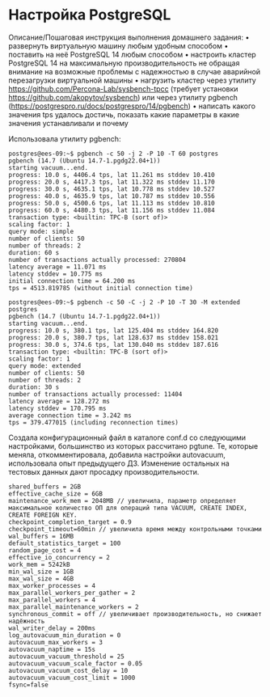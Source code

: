 # Настройка PostgreSQL 

Описание/Пошаговая инструкция выполнения домашнего задания:
• развернуть виртуальную машину любым удобным способом
• поставить на неё PostgreSQL 14 любым способом
• настроить кластер PostgreSQL 14 на максимальную производительность не
обращая внимание на возможные проблемы с надежностью в случае
аварийной перезагрузки виртуальной машины
• нагрузить кластер через утилиту
https://github.com/Percona-Lab/sysbench-tpcc (требует установки
https://github.com/akopytov/sysbench) или через утилиту pgbench (https://postgrespro.ru/docs/postgrespro/14/pgbench)
• написать какого значения tps удалось достичь, показать какие параметры в
какие значения устанавливали и почему

Использовала утилиту pgbench:

```
postgres@ees-09:~$ pgbench -c 50 -j 2 -P 10 -T 60 postgres
pgbench (14.7 (Ubuntu 14.7-1.pgdg22.04+1))
starting vacuum...end.
progress: 10.0 s, 4406.4 tps, lat 11.261 ms stddev 10.410
progress: 20.0 s, 4417.3 tps, lat 11.322 ms stddev 11.170
progress: 30.0 s, 4635.1 tps, lat 10.778 ms stddev 10.527
progress: 40.0 s, 4635.9 tps, lat 10.787 ms stddev 10.556
progress: 50.0 s, 4500.6 tps, lat 11.113 ms stddev 10.810
progress: 60.0 s, 4480.3 tps, lat 11.156 ms stddev 11.084
transaction type: <builtin: TPC-B (sort of)>
scaling factor: 1
query mode: simple
number of clients: 50
number of threads: 2
duration: 60 s
number of transactions actually processed: 270804
latency average = 11.071 ms
latency stddev = 10.775 ms
initial connection time = 64.200 ms
tps = 4513.819785 (without initial connection time)
```

```
postgres@ees-09:~$ pgbench -c 50 -C -j 2 -P 10 -T 30 -M extended postgres
pgbench (14.7 (Ubuntu 14.7-1.pgdg22.04+1))
starting vacuum...end.
progress: 10.0 s, 380.1 tps, lat 125.404 ms stddev 164.820
progress: 20.0 s, 380.7 tps, lat 128.637 ms stddev 158.021
progress: 30.0 s, 374.6 tps, lat 130.040 ms stddev 187.616
transaction type: <builtin: TPC-B (sort of)>
scaling factor: 1
query mode: extended
number of clients: 50
number of threads: 2
duration: 30 s
number of transactions actually processed: 11404
latency average = 128.272 ms
latency stddev = 170.795 ms
average connection time = 3.242 ms
tps = 379.477015 (including reconnection times)
```

Создала конфигурационный файл в каталоге conf.d cо следующими настройками, большинство из которых рассчитано pgtune. Те, которые меняла, откомментировала, добавила настройки autovacuum, использовала опыт предыдущего ДЗ. Изменение остальных на тестовых данных дают просадку производительности.

```
shared_buffers = 2GB
effective_cache_size = 6GB
maintenance_work_mem = 2048MB // увеличила, параметр определяет максимальное количество ОП для операций типа VACUUM, CREATE INDEX, CREATE FOREIGN KEY.
checkpoint_completion_target = 0.9
checkpoint_timeout=60min // увеличила время между контрольными точками
wal_buffers = 16MB
default_statistics_target = 100
random_page_cost = 4
effective_io_concurrency = 2
work_mem = 5242kB
min_wal_size = 1GB
max_wal_size = 4GB 
max_worker_processes = 4
max_parallel_workers_per_gather = 2
max_parallel_workers = 4
max_parallel_maintenance_workers = 2
synchronous_commit = off // увеличивает производительность, но снижает надёжность
wal_writer_delay = 200ms
log_autovacuum_min_duration = 0
autovacuum_max_workers = 3
autovacuum_naptime = 15s
autovacuum_vacuum_threshold = 25
autovacuum_vacuum_scale_factor = 0.05
autovacuum_vacuum_cost_delay = 10
autovacuum_vacuum_cost_limit = 1000
fsync=false

```

